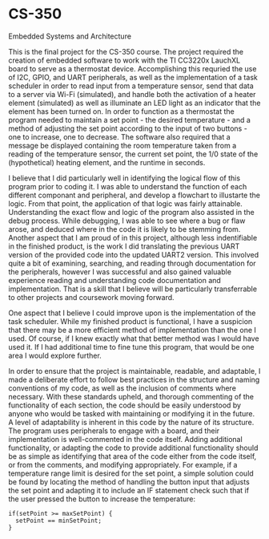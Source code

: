# CS-350
Embedded Systems and Architecture

  This is the final project for the CS-350 course. The project required the creation of embedded software to work with the TI CC3220x LauchXL board to serve as a thermostat device. 
Accomplishing this requried the use of I2C, GPIO, and UART peripherals, as well as the implementation of a task scheduler in order to read input from a temperature sensor, send that data to a server via Wi-Fi (simulated), and handle both the activation of a heater element (simulated) as well as illuminate an LED light as an indicator that the element has been turned on. In order to function as a thermostat the program needed to maintain a set point - the desired temperature - and a method of adjusting the set point according to the input of two buttons - one to increase, one to decrease. The software also required that a message be displayed containing the room temperature taken from a reading of the temperature sensor, the current set point, the 1/0 state of the (hypothetical) heating element, and the runtime in seconds. 

  I believe that I did particularly well in identifying the logical flow of this program prior to coding it. I was able to understand the function of each different componant and peripheral, and develop a flowchart to illustarte the logic. From that point, the application of that logic was fairly attainable. Understanding the exact flow and logic of the program also assisted in the debug process. While debugging, I was able to see where a bug or flaw arose, and deduced where in the code it is likely to be stemming from. Another aspect that I am proud of in this project, although less indentifiable in the finished product, is the work I did translating the previous UART version of the provided code into the updated UART2 version. This involved quite a bit of examining, searching, and reading through documentation for the peripherals, however I was successful and also gained valuable experience reading and understanding code documentation and implementation. That is a skill that I believe will be particularly transferrable to other projects and coursework moving forward. 

  One aspect that I believe I could improve upon is the implementation of the task scheduler. While my finished product is functional, I have a suspicion that there may be a more efficient method of implementation than the one I used. Of course, if I knew exactly what that better method was I would have used it. If I had additional time to fine tune this program, that would be one area I would explore further. 

  In order to ensure that the project is maintainable, readable, and adaptable, I made a deliberate effort to follow best practices in the structure and naming conventions of my code, as well as the inclusion
of comments where necessary. With these standards upheld, and thorough commenting of the functionality of each section, the code should be easily understood by anyone who would be tasked with maintaining or 
modifying it in the future. A level of adaptability is inherent in this code by the nature of its structure. The program uses peripherals to engage with a board, and their implementation is well-commented in 
the code itself. Adding additional functionality, or adapting the code to provide additional functionality should be as simple as identifying that area of the code either from the code itself, or from the
comments, and modifying appropriately. For example, if a temperature range limit is desired for the set point, a simple solution could be found by locating the method of handling the button input that adjusts
the set point and adapting it to include an IF statement check such that if the user pressed the button to increase the temperature:

    
    if(setPoint >= maxSetPoint) {
      setPoint == minSetPoint;
    }
      
